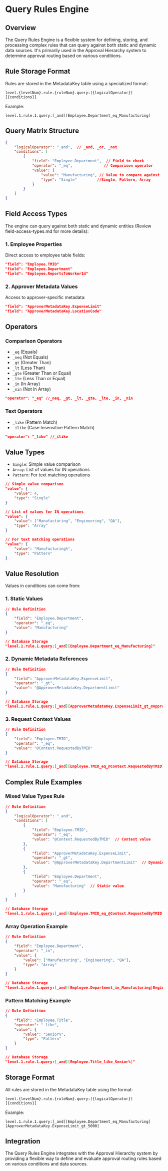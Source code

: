 # Query Rules Engine

## Overview
The Query Rules Engine is a flexible system for defining, storing, and processing complex rules that can query against both static and dynamic data sources. It's primarily used in the Approval Hierarchy system to determine approval routing based on various conditions.


## Rule Storage Format
Rules are stored in the MetadataKey table using a specialized format:
```
level.{levelNum}.rule.{ruleNum}.query:[{logicalOperator}][{conditions}]
```

Example:
```
level.1.rule.1.query:[_and][Employee.Department_eq_Manufacturing]
```

## Query Matrix Structure
```json
{
    "logicalOperator": "_and",  // _and, _or, _not
    "conditions": [
        {
            "field": "Employee.Department",  // Field to check
            "operator": "_eq",              // Comparison operator
            "value": {                      
                "value": "Manufacturing", // Value to compare against
                "type": "Single"         //Single, Pattern, Array
            }
        }
    ]
}
```

## Field Access Types
The engine can query against both static and dynamic entities (Review field-access-types.md for more details):

### 1. Employee Properties
Direct access to employee table fields:
```json
"field": "Employee.TMID"
"field": "Employee.Department"
"field": "Employee.ReportsToWorkerId"
```

### 2. Approver Metadata Values
Access to approver-specific metadata:
```json
"field": "ApproverMetadataKey.ExpenseLimit"
"field": "ApproverMetadataKey.LocationCode"
```

## Operators
### Comparison Operators
* `_eq` (Equals)
* `_neq` (Not Equals)
* `_gt` (Greater Than)
* `_lt` (Less Than)
* `_gte` (Greater Than or Equal)
* `_lte` (Less Than or Equal)
* `_in` (In Array)
* `_nin` (Not In Array)
```json
"operator": "_eq" //_neq, _gt, _lt, _gte, _lte, _in, _nin
```
### Text Operators
* `_like` (Pattern Match)
* `_ilike` (Case Insensitive Pattern Match)
```json
"operator": "_like" //_ilike
```
## Value Types
* `Single`: Simple value comparison
* `Array`: List of values for IN operations
* `Pattern`: For text matching operations

```json
// Simple value comparison
"value": {                      
    "value": 4, 
    "type": "Single"         
}
```
```json
// List of values for IN operations
"value": {                      
    "value": ["Manufacturing", "Engineering", "QA"], 
    "type": "Array"         
}
```
```json
// For text matching operations
"value": {                      
    "value": "Manufacturing%", 
    "type": "Pattern"         
}
```
## Value Resolution
Values in conditions can come from:

### 1. Static Values
```json
// Rule Definition
{
    "field": "Employee.Department",
    "operator": "_eq",
    "value": "Manufacturing"
}

// Database Storage
"level.1.rule.1.query:[_and][Employee.Department_eq_Manufacturing]"
```

### 2. Dynamic Metadata References
```json
// Rule Definition
{
    "field": "ApproverMetadataKey.ExpenseLimit",
    "operator": "_gt",
    "value": "@ApproverMetadataKey.DepartmentLimit"
}

// Database Storage
"level.1.rule.1.query:[_and][ApproverMetadataKey.ExpenseLimit_gt_@ApproverMetadataKey.DepartmentLimit]"
```

### 3. Request Context Values
```json
// Rule Definition
{
    "field": "Employee.TMID",
    "operator": "_eq",
    "value": "@Context.RequestedByTMID"
}

// Database Storage
"level.1.rule.1.query:[_and][Employee.TMID_eq_@Context.RequestedByTMID]"
```

## Complex Rule Examples

### Mixed Value Types Rule
```json
// Rule Definition
{
    "logicalOperator": "_and",
    "conditions": [
        {
            "field": "Employee.TMID",
            "operator": "_eq",
            "value": "@Context.RequestedByTMID"  // Context value
        },
        {
            "field": "ApproverMetadataKey.ExpenseLimit",
            "operator": "_gt",
            "value": "@ApproverMetadataKey.DepartmentLimit"  // Dynamic metadata
        },
        {
            "field": "Employee.Department",
            "operator": "_eq",
            "value": "Manufacturing"  // Static value
        }
    ]
}

// Database Storage
"level.1.rule.1.query:[_and][Employee.TMID_eq_@Context.RequestedByTMID][ApproverMetadataKey.ExpenseLimit_gt_@ApproverMetadataKey.DepartmentLimit][Employee.Department_eq_Manufacturing]"
```

### Array Operation Example
```json
// Rule Definition
{
    "field": "Employee.Department",
    "operator": "_in",
    "value": {
        "value": ["Manufacturing", "Engineering", "QA"],
        "type": "Array"
    }
}

// Database Storage
"level.1.rule.1.query:[_and][Employee.Department_in_Manufacturing|Engineering|QA]"
```

### Pattern Matching Example
```json
// Rule Definition
{
    "field": "Employee.Title",
    "operator": "_like",
    "value": {
        "value": "Senior%",
        "type": "Pattern"
    }
}

// Database Storage
"level.1.rule.1.query:[_and][Employee.Title_like_Senior%]"
```

## Storage Format
All rules are stored in the MetadataKey table using the format:
```
level.{levelNum}.rule.{ruleNum}.query:[{logicalOperator}][{conditions}]
```

Example:
```
level.1.rule.1.query:[_and][Employee.Department_eq_Manufacturing][ApproverMetadataKey.ExpenseLimit_gt_5000]
```

## Integration
The Query Rules Engine integrates with the Approval Hierarchy system by providing a flexible way to define and evaluate approval routing rules based on various conditions and data sources.